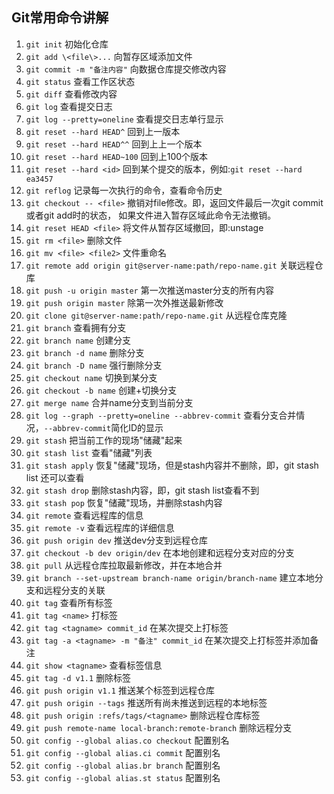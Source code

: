 ## Git常用命令讲解  

1. `git init`	初始化仓库           
2. `git add \<file\>...`  向暂存区域添加文件           
3. `git commit -m "备注内容"`	向数据仓库提交修改内容     
4. `git status`	查看工作区状态    
5. `git diff`   查看修改内容       
6. `git log`	查看提交日志      
7. `git log --pretty=oneline`	查看提交日志单行显示      
8. `git reset --hard HEAD^`		回到上一版本        
9. `git reset --hard HEAD^^`	回到上上一个版本
10. `git reset --hard HEAD~100` 回到上100个版本
11. `git reset --hard <id>`   回到某个提交的版本，例如:`git reset --hard ea3457`      
12. `git reflog`	记录每一次执行的命令，查看命令历史               
13. `git checkout -- <file>` 撤销对file修改。即，返回文件最后一次git commit或者git add时的状态，
     如果文件进入暂存区域此命令无法撤销。
14. `git reset HEAD <file>`   将文件从暂存区域撤回，即:unstage    
15. `git rm <file>`   删除文件      
16. `git mv <file> <file2>`   文件重命名         
17. `git remote add origin git@server-name:path/repo-name.git`	关联远程仓库	
18. `git push -u origin master`		第一次推送master分支的所有内容       
19. `git push origin master`		除第一次外推送最新修改      
20. `git clone git@server-name:path/repo-name.git`	从远程仓库克隆    
21. `git branch`	查看拥有分支
22. `git branch name`	创建分支
23. `git branch -d name`	删除分支
24. `git branch -D name`	强行删除分支     
25.	`git checkout name` 切换到某分支
26.	`git checkout -b name` 创建+切换分支
27.	`git merge name`	合并name分支到当前分支
28.	`git log --graph --pretty=oneline --abbrev-commit`  查看分支合并情况，`--abbrev-commit`简化ID的显示   
29.	`git stash`	   把当前工作的现场"储藏"起来     
30.	`git stash list`	查看"储藏"列表     
31.	`git stash apply`	恢复"储藏"现场，但是stash内容并不删除，即，git stash list 还可以查看    
32.	`git stash drop`	删除stash内容，即，git stash list查看不到     
33.	`git stash pop`	    恢复"储藏"现场，并删除stash内容         
34.	`git remote`	    查看远程库的信息      
34.	`git remote -v`	    查看远程库的详细信息         
34.	`git push origin dev`	    推送dev分支到远程仓库          
35.	`git checkout -b dev origin/dev`    在本地创建和远程分支对应的分支     	
36.	`git pull`	从远程仓库拉取最新修改，并在本地合并          
37.	`git branch --set-upstream branch-name origin/branch-name`   建立本地分支和远程分支的关联          
38.	`git tag`    查看所有标签      
39.	`git tag <name>`    打标签    
40.	`git tag <tagname> commit_id`    在某次提交上打标签    
41.	`git tag -a <tagname> -m "备注" commit_id`    在某次提交上打标签并添加备注     
42.	`git show <tagname>`          查看标签信息      
43.	`git tag -d v1.1`      删除标签          
44.	`git push origin v1.1`    推送某个标签到远程仓库      
45.	`git push origin --tags`    推送所有尚未推送到远程的本地标签      
46.	`git push origin :refs/tags/<tagname>`  删除远程仓库标签     
47.	`git push remote-name local-branch:remote-branch`  删除远程分支     
48.	`git config --global alias.co checkout`   配置别名           
49.	`git config --global alias.ci commit`     配置别名           
50.	`git config --global alias.br branch`     配置别名           
51.	`git config --global alias.st status`     配置别名          


